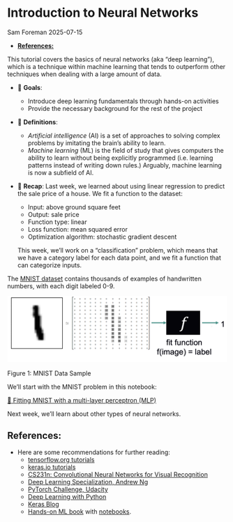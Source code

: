 # Introduction to Neural Networks
Sam Foreman
2025-07-15

<link rel="preconnect" href="https://fonts.googleapis.com">

- [**References:**](#references)

This tutorial covers the basics of neural networks (aka “deep
learning”), which is a technique within machine learning that tends to
outperform other techniques when dealing with a large amount of data.

- 🎯 **Goals**:
  - Introduce deep learning fundamentals through hands-on activities
  - Provide the necessary background for the rest of the project
- 📖 **Definitions**:
  - *Artificial intelligence* (AI) is a set of approaches to solving
    complex problems by imitating the brain’s ability to learn.
  - *Machine learning* (ML) is the field of study that gives computers
    the ability to learn without being explicitly programmed
    (i.e. learning patterns instead of writing down rules.) Arguably,
    machine learning is now a subfield of AI.
- 🤔 **Recap**: Last week, we learned about using linear regression to
  predict the sale price of a house. We fit a function to the dataset:
  - Input: above ground square feet
  - Output: sale price
  - Function type: linear
  - Loss function: mean squared error
  - Optimization algorithm: stochastic gradient descent

  This week, we’ll work on a “classification” problem, which means that
  we have a category label for each data point, and we fit a function
  that can categorize inputs.

The [MNIST dataset](http://yann.lecun.com/exdb/mnist/) contains
thousands of examples of handwritten numbers, with each digit labeled
0-9.

<div id="fig-mnist-example">

![MNIST Task](../images/mnist_task.png)

Figure 1: MNIST Data Sample

</div>

We’ll start with the MNIST problem in this notebook:

[📓 Fitting MNIST with a multi-layer perceptron
(MLP)](../1-mnist/index.qmd)

Next week, we’ll learn about other types of neural networks.

## **References:**

- Here are some recommendations for further reading:
  - [tensorflow.org tutorials](https://www.tensorflow.org/tutorials)
  - [keras.io tutorials](https://keras.io/examples/)
  - [CS231n: Convolutional Neural Networks for Visual
    Recognition](http://cs231n.stanford.edu/)
  - [Deep Learning Specialization, Andrew
    Ng](https://www.coursera.org/specializations/deep-learning?utm_source=deeplearningai&utm_medium=institutions&utm_campaign=WebsiteCoursesDLSTopButton)
  - [PyTorch Challenge,
    Udacity](https://www.udacity.com/facebook-pytorch-scholarship)
  - [Deep Learning with
    Python](https://www.amazon.com/Deep-Learning-Python-Francois-Chollet/dp/1617294438)
  - [Keras Blog](https://blog.keras.io/)
  - [Hands-on ML
    book](https://www.oreilly.com/library/view/hands-on-machine-learning/9781492032632/)
    with [notebooks](https://github.com/ageron/handson-ml2).

